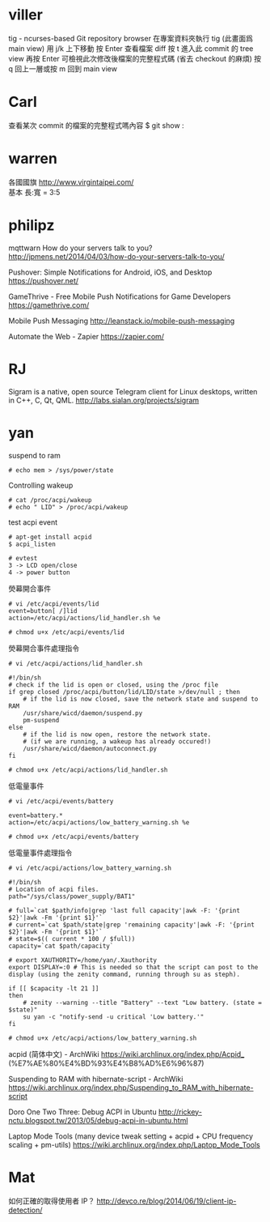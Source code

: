 # viller

tig - ncurses-based Git repository browser
在專案資料夾執行 tig (此畫面爲 main view)
用 j/k 上下移動
按 Enter 查看檔案 diff
按 t 進入此 commit 的 tree view
再按 Enter 可檢視此次修改後檔案的完整程式碼 (省去 checkout 的麻煩)
按 q 回上一層或按 m 回到 main view


# Carl

查看某次 commit 的檔案的完整程式嗎內容
$ git show <rev>:<file>


# warren

各國國旗
<http://www.virgintaipei.com/>  
基本 長:寬 = 3:5


# philipz

mqttwarn
How do your servers talk to you?
<http://jpmens.net/2014/04/03/how-do-your-servers-talk-to-you/>  

Pushover: Simple Notifications for Android, iOS, and Desktop
<https://pushover.net/>  

GameThrive - Free Mobile Push Notifications for Game Developers
<https://gamethrive.com/>  

Mobile Push Messaging
<http://leanstack.io/mobile-push-messaging>  

Automate the Web - Zapier
<https://zapier.com/>  


# RJ

Sigram is a native, open source Telegram client for Linux desktops, written in C++, C, Qt, QML.
<http://labs.sialan.org/projects/sigram>  


# yan

suspend to ram

    # echo mem > /sys/power/state


Controlling wakeup

    # cat /proc/acpi/wakeup
    # echo " LID" > /proc/acpi/wakeup


test acpi event

    # apt-get install acpid
    $ acpi_listen
    
    # evtest
    3 -> LCD open/close
    4 -> power button


熒幕開合事件

    # vi /etc/acpi/events/lid
    event=button[ /]lid                                                                                              
    action=/etc/acpi/actions/lid_handler.sh %e
    
    # chmod u+x /etc/acpi/events/lid


熒幕開合事件處理指令

    # vi /etc/acpi/actions/lid_handler.sh
    
    #!/bin/sh                                                                                                        
    # check if the lid is open or closed, using the /proc file
    if grep closed /proc/acpi/button/lid/LID/state >/dev/null ; then
        # if the lid is now closed, save the network state and suspend to RAM
        /usr/share/wicd/daemon/suspend.py
        pm-suspend
    else
        # if the lid is now open, restore the network state.
        # (if we are running, a wakeup has already occured!)
        /usr/share/wicd/daemon/autoconnect.py
    fi
    
    # chmod u+x /etc/acpi/actions/lid_handler.sh


低電量事件

    # vi /etc/acpi/events/battery
    
    event=battery.*                                                                                              
    action=/etc/acpi/actions/low_battery_warning.sh %e
    
    # chmod u+x /etc/acpi/events/battery


低電量事件處理指令

    # vi /etc/acpi/actions/low_battery_warning.sh
    
    #!/bin/sh
    # Location of acpi files.
    path="/sys/class/power_supply/BAT1"
    
    # full=`cat $path/info|grep 'last full capacity'|awk -F: '{print $2}'|awk -Fm '{print $1}'`
    # current=`cat $path/state|grep 'remaining capacity'|awk -F: '{print $2}'|awk -Fm '{print $1}'`
    # state=$(( current * 100 / $full))
    capacity=`cat $path/capacity`
    
    # export XAUTHORITY=/home/yan/.Xauthority
    export DISPLAY=:0 # This is needed so that the script can post to the display (using the zenity command, running through su as steph).
    
    if [[ $capacity -lt 21 ]]
    then
        # zenity --warning --title "Battery" --text "Low battery. (state = $state)"
        su yan -c "notify-send -u critical 'Low battery.'"
    fi
    
    # chmod u+x /etc/acpi/actions/low_battery_warning.sh


acpid (简体中文) - ArchWiki
<https://wiki.archlinux.org/index.php/Acpid_>  (%E7%AE%80%E4%BD%93%E4%B8%AD%E6%96%87)

Suspending to RAM with hibernate-script - ArchWiki
<https://wiki.archlinux.org/index.php/Suspending_to_RAM_with_hibernate-script>  

Doro One Two Three: Debug ACPI in Ubuntu
<http://rickey-nctu.blogspot.tw/2013/05/debug-acpi-in-ubuntu.html>  

Laptop Mode Tools (many device tweak setting + acpid + CPU frequency scaling + pm-utils)
<https://wiki.archlinux.org/index.php/Laptop_Mode_Tools>  


# Mat

如何正確的取得使用者 IP？
<http://devco.re/blog/2014/06/19/client-ip-detection/>  